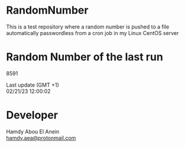 # RandomNumber    
This is a test repository where a random number is pushed to a file automatically passwordless from a cron job in my Linux CentOS server    
# Random Number of the last run   
8591
      
Last update (GMT +1)    
02/21/23 12:00:02
# Developer    
Hamdy Abou El Anein   
hamdy.aea@protonmail.com
